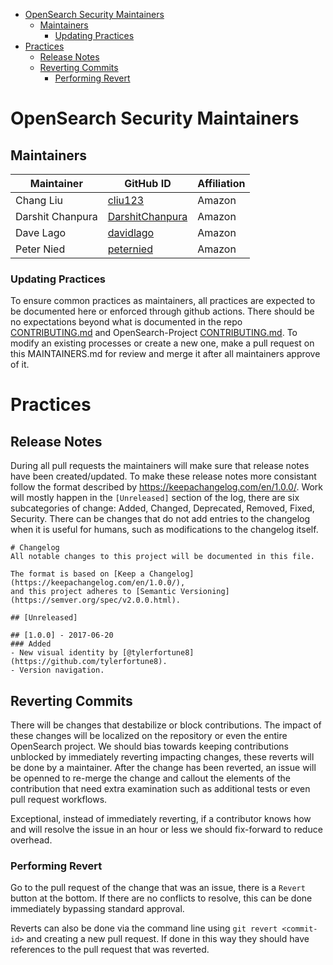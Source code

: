 - [OpenSearch Security Maintainers](#opensearch-security-maintainers)
  - [Maintainers](#maintainers)
    - [Updating Practices](#updating-practices)
- [Practices](#practices)
  - [Release Notes](#release-notes)
  - [Reverting Commits](#reverting-commits)
    - [Performing Revert](#performing-revert)

# OpenSearch Security Maintainers

## Maintainers
| Maintainer       | GitHub ID                                             | Affiliation |
| ---------------- | ----------------------------------------------------- | ----------- |
| Chang Liu        | [cliu123](https://github.com/cliu123)                 | Amazon      |
| Darshit Chanpura | [DarshitChanpura](https://github.com/DarshitChanpura) | Amazon      |
| Dave Lago        | [davidlago](https://github.com/davidlago)             | Amazon      |
| Peter Nied       | [peternied](https://github.com/peternied)             | Amazon      |

### Updating Practices
To ensure common practices as maintainers, all practices are expected to be documented here or enforced through github actions.  There should be no expectations beyond what is documented in the repo [CONTRIBUTING.md](./CONTRIBUTING.md) and OpenSearch-Project [CONTRIBUTING.md](https://github.com/opensearch-project/.github/blob/main/CONTRIBUTING.md).  To modify an existing processes or create a new one, make a pull request on this MAINTAINERS.md for review and merge it after all maintainers approve of it.

# Practices

## Release Notes
During all pull requests the maintainers will make sure that release notes have been created/updated.  To make these release notes more consistant follow the format described by https://keepachangelog.com/en/1.0.0/.  Work will mostly happen in the `[Unreleased]` section of the log, there are six subcategories of change: Added, Changed, Deprecated, Removed, Fixed, Security.  There can be changes that do not add entries to the changelog when it is useful for humans, such as modifications to the changelog itself.

```
# Changelog
All notable changes to this project will be documented in this file.

The format is based on [Keep a Changelog](https://keepachangelog.com/en/1.0.0/),
and this project adheres to [Semantic Versioning](https://semver.org/spec/v2.0.0.html).

## [Unreleased]

## [1.0.0] - 2017-06-20
### Added
- New visual identity by [@tylerfortune8](https://github.com/tylerfortune8).
- Version navigation.

```

## Reverting Commits
There will be changes that destabilize or block contributions.  The impact of these changes will be localized on the repository or even the entire OpenSearch project.  We should bias towards keeping contributions unblocked by immediately reverting impacting changes, these reverts will be done by a maintainer.  After the change has been reverted, an issue will be openned to re-merge the change and callout the elements of the contribution that need extra examination such as additional tests or even pull request workflows.

Exceptional, instead of immediately reverting, if a contributor knows how and will resolve the issue in an hour or less we should fix-forward to reduce overhead.

### Performing Revert
Go to the pull request of the change that was an issue, there is a `Revert` button at the bottom.  If there are no conflicts to resolve, this can be done immediately bypassing standard approval.

Reverts can also be done via the command line using `git revert <commit-id>` and creating a new pull request.  If done in this way they should have references to the pull request that was reverted.
